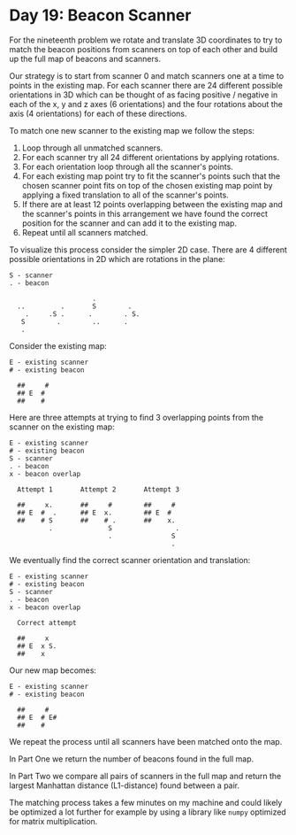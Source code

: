# Day 19: Beacon Scanner

For the nineteenth problem we rotate and translate 3D coordinates to try to
match the beacon positions from scanners on top of each other and build up the
full map of beacons and scanners.

Our strategy is to start from scanner 0 and match scanners one at a time to
points in the existing map. For each scanner there are 24 different possible
orientations in 3D which can be thought of as facing positive / negative in
each of the x, y and z axes (6 orientations) and the four rotations about the
axis (4 orientations) for each of these directions.

To match one new scanner to the existing map we follow the steps:

1. Loop through all unmatched scanners.
2. For each scanner try all 24 different orientations by applying rotations.
3. For each orientation loop through all the scanner's points.
4. For each existing map point try to fit the scanner's points such that the
chosen scanner point fits on top of the chosen existing map point by applying
a fixed translation to all of the scanner's points.
5. If there are at least 12 points overlapping between the existing map and the
scanner's points in this arrangement we have found the correct position for the
scanner and can add it to the existing map.
6. Repeat until all scanners matched.

To visualize this process consider the simpler 2D case. There are 4 different
possible orientations in 2D which are rotations in the plane:

```text
S - scanner
. - beacon

                     .
  ..         .       S        .
    .     .S .      .        . S.
   S        .        ..      .
   .
```

Consider the existing map:

```text
E - existing scanner
# - existing beacon

  ##     #
  ## E  #
  ##    #
```

Here are three attempts at trying to find 3 overlapping points from the scanner
on the existing map:

```text
E - existing scanner
# - existing beacon
S - scanner
. - beacon
x - beacon overlap

  Attempt 1       Attempt 2       Attempt 3

  ##     x.       ##     #        ##     #
  ## E  #  .      ## E  x.        ## E  #
  ##    # S       ##    # .       ##    x.
          .              S                .
                         .               S
                                         .
```

We eventually find the correct scanner orientation and translation:

```text
E - existing scanner
# - existing beacon
S - scanner
. - beacon
x - beacon overlap

  Correct attempt

  ##     x
  ## E  x S.
  ##    x
```

Our new map becomes:

```text
E - existing scanner
# - existing beacon

  ##     #
  ## E  # E#
  ##    #
```

We repeat the process until all scanners have been matched onto the map.

In Part One we return the number of beacons found in the full map.

In Part Two we compare all pairs of scanners in the full map and return the
largest Manhattan distance (L1-distance) found between a pair.

The matching process takes a few minutes on my machine and could likely be
optimized a lot further for example by using a library like `numpy` optimized
for matrix multiplication.

